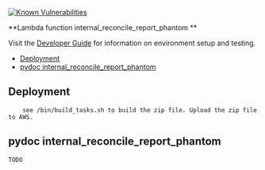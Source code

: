 [![Known Vulnerabilities](https://snyk.io/test/github/nasa/cumulus-orca/badge.svg?targetFile=tasks/internal_reconcile_report_phantom/requirements.txt)](https://snyk.io/test/github/nasa/cumulus-orca?targetFile=tasks/internal_reconcile_report_phantom/requirements.txt)

**Lambda function internal_reconcile_report_phantom **

Visit the [Developer Guide](https://nasa.github.io/cumulus-orca/docs/developer/development-guide/code/contrib-code-intro) for information on environment setup and testing.

- [Deployment](#deployment)
- [pydoc internal_reconcile_report_phantom](#pydoc)

<a name="deployment"></a>
## Deployment
```
    see /bin/build_tasks.sh to build the zip file. Upload the zip file to AWS.
```
<a name="pydoc"></a>
## pydoc internal_reconcile_report_phantom
```
TODO
```